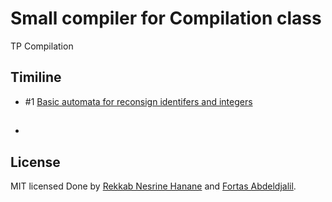 # Small compiler for Compilation class
TP Compilation

## Timiline
* #1 [Basic automata for reconsign identifers and integers]()
* ## []()

## License

MIT licensed
Done by [Rekkab Nesrine Hanane](https://github.com/nesrinehanane) and [Fortas Abdeldjalil](https://github.com/Fcmam5).
